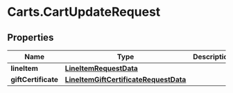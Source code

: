 # Carts.CartUpdateRequest

## Properties
Name | Type | Description | Notes
------------ | ------------- | ------------- | -------------
**lineItem** | [**LineItemRequestData**](LineItemRequestData.md) |  | [optional] 
**giftCertificate** | [**LineItemGiftCertificateRequestData**](LineItemGiftCertificateRequestData.md) |  | [optional] 
